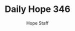 ---
image: /assets/img/daily-hope-default-artwork.png
title: Daily Hope 346
number: 346
categories:
  - Daily Hope
author: Hope Staff
notes: Daily Hope 346
embed: >-
  <iframe style="border-radius:12px" src="https://open.spotify.com/embed/episode/2cCRPy87KevCVdTbTwgrsL?utm_source=generator" width="100%" height="352" frameBorder="0" allowfullscreen="" allow="autoplay; clipboard-write; encrypted-media; fullscreen; picture-in-picture" loading="lazy"></iframe>
---